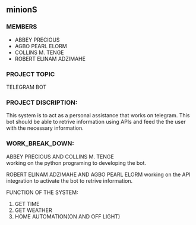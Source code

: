 ## minionS

### MEMBERS

* ABBEY PRECIOUS
* AGBO PEARL ELORM
* COLLINS M. TENGE
* ROBERT ELINAM ADZIMAHE
					
### PROJECT TOPIC

TELEGRAM BOT

### PROJECT DISCRIPTION:

This system is to act as a personal assistance that works on telegram.
This bot should be able to retrive information using APIs and feed the
the user with the necessary information.

### WORK_BREAK_DOWN:

ABBEY PRECIOUS AND COLLINS M. TENGE				
working on the python programing to
developing the bot.						


ROBERT ELINAM ADZIMAHE AND AGBO PEARL ELORM
working on the API integration to activate the
bot to retrive information.

FUNCTION OF THE SYSTEM:
1. GET TIME
2. GET WEATHER
3. HOME AUTOMATION(ON AND OFF LIGHT)					 
